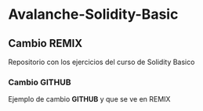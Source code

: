 # Avalanche-Solidity-Basic

## Cambio REMIX

Repositorio con los ejercicios del curso de Solidity Basico

### Cambio GITHUB

Ejemplo de cambio **GITHUB** y que se ve en REMIX
